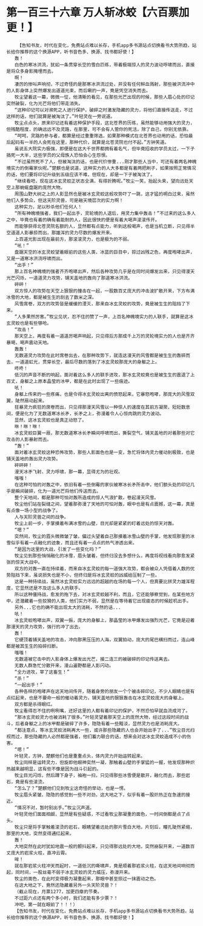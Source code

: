 # 第一百三十六章 万人斩冰蛟【六百票加更！】
        【告知书友，时代在变化，免费站点难以长存，手机app多书源站点切换看书大势所趋，站长给你推荐的这个换源APP，听书音色多、换源、找书都好使！】
       轰！
       白色的寒冰洪流，犹如一条贯穿长空的雪白匹练，带着极端惊人的灵力波动呼啸而出，直接是将众多身影掩埋而去。
       啊！
       凄厉的惨叫声响彻，不过奇怪的是那寒冰洪流过处，并没有任何鲜血溅射，那些被洪流冲中的人影身体上突然爆发出道道光束，而后唰的一声，竟是凭空消失而去。
       牧尘望着这一幕，微微一怔，他清晰的看见，在那些光芒出现的时候，那些人眉心处的印记突然破裂，化为光芒将他们带走消失。
       “这种印记可以对濒死之人进行保护，破碎之时激发隐藏的灵力，将他们直接传送走，不过这样的话，他们就算是被淘汰了。”叶轻灵在一旁说道。
       牧尘点点头，原来印记还有着这种保护手段，这北苍界的历练，虽然能够动用强大的灵力，但残酷程度，的确远远不及灵路，在那里，可不会有人管你的死活，除了自己，你别无依靠。
       “呵呵，灵路的参与者，都算是经过重重筛选，如果那种模式在北苍界也动用的话，恐怕最后起码有一半的人会死在这里，那种代价，就算是北苍灵院也付不起。”方钟笑道。
       虽说五大院实力极强，即便是在这大千世界都拥有着名气，但毕竟招收的学员太过，一下子搞死一大半，这些学员的父母族人恐怕会心生怨恨。
       “不过虽然死不了人，但被淘汰的话，也是代价惨重...刚才那些人当中，可还有着两名神魄境实力的倒霉家伙呢。”楚麒也是说道，这种实力的人大多都是有着两把刷子，如果按照正常情况的话，他们要将印记升级到五级应该不难，但现在，却是一下子被淘汰了。
       “继续看吧，现在这冰玄灵蛟正状态全满，有得折腾呢。”牧尘一笑，抬起头来，望向远处天空上那蜿蜒盘踞的庞然大物。
       周围山野大树之上的人影显然也是被冰玄灵蛟这般攻势吓了一跳，这才猛的明白过来，虽然他们人多势众，但这天阶灵兽，可是融天境层次的实力啊！
       这种实力，足以秒杀他们任何人！
       “所有神魄境强者，我们一起出手，灵轮境的人退后，用灵力集中轰击！”不过来的这么多人之中，毕竟也有着的确有着能耐的人，因此很快的便是有着大喝声滚滚传开。
       而能够获得北苍灵院名额的人，显然都有点能力，听到这般喝声，也是当机立断，只见得半空道道人影暴掠而出，那雄浑的灵力尽数的爆发开来。
       上百道光影出现在最前方，那滚滚灵力，也是极为的不弱。
       “吼！”
       盘踞天空的冰玄灵蛟望着眼前的这些人类，冰蓝的巨目中，掠过凶残之色，再度咆哮出声，又是一道寒冰洪流呼啸而出。
       “出手！”
       那上百名神魄境的强者齐齐咆哮出声，然后各种攻势几乎是在同时间爆发出来，只见得漫天光芒闪烁，一道道灵力攻势，铺天盖地的轰向了那道寒冰洪流。
       砰砰！
       双方惊人的攻势在天空上狠狠的撞击在一起，一股数百丈庞大的冲击波扩散开来，下方布满冰雪的大地，都是被生生的刮去了数米之深。
       风雪席卷，双方的攻势皆是缓缓的湮灭，那来自冰玄灵蛟的攻势，竟是被生生的阻挡了下来。
       “人多果然厉害。”牧尘见状，忍不住的赞了一声，上百名神魄境实力的人联手，就算是这冰玄灵蛟也是有些够呛。
       “攻击！”
       那天空上，再度有着一道道厉喝声响起，只见得后方那成千上万的灵轮境实力的人也是齐齐暴喝，喝声震动天地。
       轰轰！
       无数道灵力攻势在此时席卷出去，在那种攻势下，就连这漫天的风雪都是被生生的轰碎而去，一道道虹光，贯穿长空，最后尽数的落到了冰玄灵蛟那庞大的身躯之上。
       咚咚！
       低沉的声音不断的响起，面对着这么多人的联手进攻，那冰玄灵蛟竟也是被生生的震退了上百丈，身躯之上原本晶莹的冰甲，都是在此时出现了一些痕迹。
       吼！
       身躯上传来的一些疼痛，也是令得冰玄灵蛟出离的愤怒起来，它暴怒咆哮，那庞大的风雪双翼，陡然扇动起来。
       狂暴灵力疯狂的席卷而出，只见得那漫天风雪以一种惊人的速度在其前方凝聚，短短数息间，便是化为了无数道寒冰长矛，长矛之上，弥漫着令人心惊肉跳的灵力波动。
       显然，这冰玄灵蛟也是真正动怒了。
       咻！咻！咻！
       冰玄灵蛟巨翼一扇，那无数道寒冰长矛瞬间呼啸而出，撕裂空气，铺天盖地的对着那些对它攻击的人影暴射而去。
       “轰！”
       面对着冰玄灵蛟这种恐怖攻势，那些人影面色也是一变，急忙将体内灵力催动到极致，也是铺天盖地的轰出灵力攻势。
       砰砰砰！
       漫天冰矛飞射，灵力呼啸，那一幕，显得尤为的壮观。
       嗤嗤！
       在这种可怕的对轰之中，依旧有着一些倒霉的家伙被寒冰长矛所击中，他们额头处的印记几乎是瞬间破碎，化为一道光芒将他们传送而去。
       整个天地间，都是那种可怕对轰所造成的惊人气浪扩散，卷起漫天风雪。
       牧尘他们站在裂缝之间，望着那弥漫了天地的可怕对轰，眼中也是有点震撼，这一幕，真是有点像一场小型的战争了。
       人与天阶灵兽之间的战争。
       牧尘上前一步，手掌摸着布满冰雪的山壁，目光却是紧紧的盯着远处的惊天对轰。
       “嗯？”
       突然间，牧尘的眉头微微皱了皱，偏过头望着自己那摸着冰雪山壁的手掌，他发现那里的冰雪似乎有着一点融化的迹象，而且还有着一点点的热气渗透出来。
       “是因为这里的大战，引发了一些变化吗？”
       牧尘见到那些悄悄融化的冰雪，眉头皱着，但终归没去多想什么，再度将视线看向那愈发紧张的惊天大战中。
       双方的对轰一直在持续着，而来自冰玄灵蛟的每一道强大攻势，都会被众人凭借着人数的优势阻挡下来，虽说损失也是不小，但终归是将冰玄灵蛟的凶威给压制了一些。
       这是一种持续战，虽然冰玄灵蛟实力远远的超越的在场的每一个人，但真要比拼灵力雄浑程度，它显然还是不及这么多人的联手。
       所以这种僵持战，愈发的拖下去，对冰玄灵蛟越不利，而且，它还能够察觉到，在某些地方中，还潜藏着一些狡猾的人类，他们实力不弱，显然是在等待着它出现疲态的时候趁机出手。
       另外...它也的确不能出现太大的消耗，不然的话...
       吼！
       冰玄灵蛟咆哮出声，双翼一振，庞大的身躯上，那晶莹的冰甲爆发出强烈光芒，它竟是迎着那漫天的灵力攻势，强行的冲了出去。
       轰！
       它硬顶着铺天盖地的攻击，冲向那黑压压的人海，双翼拍动，庞大的尾巴横扫而过，连山峰都是被其生生的拍碎扫断。
       嗤嗤！
       无数道被它击中的人影身体上爆发出光芒，接二连三的被破碎的印记传送离去。
       无数人群急忙分散开来，漫山遍野都是人影闪动。
       “全力进攻，宰了这畜生！”
       “杀！”
       “一起出手！”
       各种各样的咆哮声在这天地间传开，随着身旁的朋友一个个被击碎印记，不少人眼睛也是有点红起来，也是不要命一般的催动着灵力，铺天盖地的狠狠轰击在冰玄灵蛟庞大的身躯上。
       双方都是杀得眼红。
       牧尘看得忍不住的咧咧嘴，还好这里的人都有着印记的保护，不然恐怕早就血流成河了。
       “那冰玄灵蛟灵力也被消耗了很多。”叶轻灵望着那天空上的庞然大物，经过这段时间的战斗，后者身躯之上的冰甲都是破碎了许多，隐隐有着一些黯淡，显然灵力也是消耗庞大。
       “都注意点，等冰玄灵蛟消耗再大一些，或许那些隐藏的人也会开始出手了...”牧尘目光扫视而过，那些隐藏的人必然都是强者，他们蓄力联合的话，想来会对这冰玄灵蛟造成不小的伤害。
       “嗯！”
       叶轻灵，方钟，楚麒他们也是重重点头，体内灵力开始运转起来。
       牧尘同样是运转灵力，但旋即他眼神突然一凝，那触着山壁的手掌猛的一握，他发现那种炽热越来越明显，这有些不像是因为战斗引起的。
       牧尘目光闪烁，然后蹲下身子，袖袍一扫，只见得那些冰雪便是散开，融化而去，那些岩石，竟是有些滚烫。
       “怎么了？”楚麒他们见到牧尘这奇怪的举动，也是一愣。
       牧尘眉头紧皱，隐隐的感觉到一些不对劲，这大地之下，似乎有着一股炽热正在急速的接近。
       “情况不对，暂时别出手。”牧尘沉声道。
       叶轻灵他们面面相觑，显然是有些疑惑，不过看牧尘那凝重的面色，一时间倒都是点了点头。
       牧尘只是将手掌触着滚烫的岩石，眼睛望着远处的那片雪白大地，片刻后，瞳孔陡然紧缩，那里的大地，突然变得通红起来。
       轰！
       大地突然在此时犹如地震一般的颤抖起来，只见得那远处的大地，突然崩裂开来，一道数百丈庞大的岩浆火柱，直冲云霄。
       哞！
       就在那岩浆火柱冲天而起时，一道低沉的嘶啸声，竟是顺着那岩浆火柱，在这天地间响彻而起，同时间，一股丝毫不弱于冰玄灵蛟的灵力威压，弥漫开来。
       牧尘的面色，在此时变得极为凝重起来，那眼中甚至掠过一抹震动之色。
       在这大地之下，竟然还隐藏着另外一头天阶灵兽？！
       （截止现在，月票1277，加更四章的节奏。
       不过距六点还有两个多小时，我们还能有多少票？！
       冲吧，第一就在眼前了！！！）
       【告知书友，时代在变化，免费站点难以长存，手机app多书源站点切换看书大势所趋，站长给你推荐的这个换源APP，听书音色多、换源、找书都好使！】